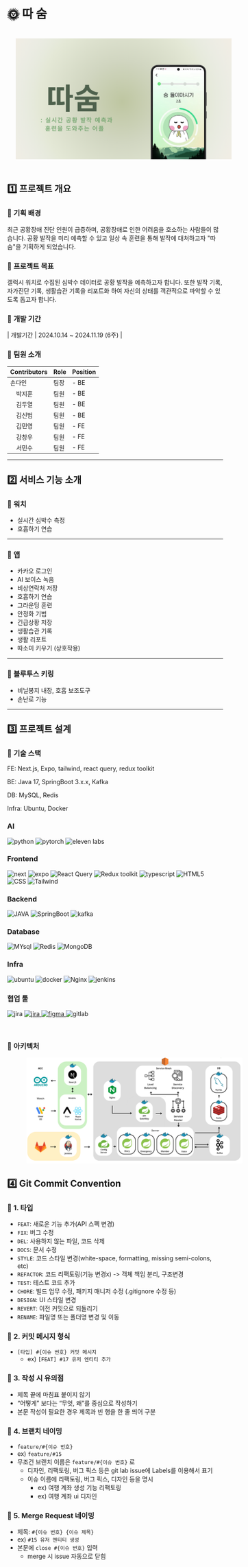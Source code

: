 # 🌞 따 숨

<img alt='func5.1' src='./readme-image/DDASOOM.PNG'  style="padding:20px">

## 1️⃣ 프로젝트 개요

### 🎈 **기획 배경**
최근 공황장애 진단 인원이 급증하며, 공황장애로 인한 어려움을 호소하는 사람들이 많습니다.
공황 발작을 미리 예측할 수 있고 일상 속 훈련을 통해 발작에 대처하고자 "따숨"을 기획하게 되었습니다.
### 🎈 **프로젝트 목표**
갤럭시 워치로 수집된 심박수 데이터로 공황 발작을 예측하고자 합니다.
또한 발작 기록, 자가진단 기록, 생활습관 기록을 리포트화 하여 자신의 상태를 객관적으로 파악할 수 있도록 돕고자 합니다.
### 🎈 **개발 기간**

| 개발기간 | 2024.10.14 ~ 2024.11.19 (6주) |

### 🎈 **팀원 소개**

| Contributors | Role | Position |
| ------------ | ---- | -------- |
| 손다인       | 팀장 | - BE     |
| 　박지훈     | 팀원 | - BE     |
| 　김두열     | 팀원 | - BE     |
| 　김신범     | 팀원 | - BE     |
| 　김민영     | 팀원 | - FE     |
| 　강창우     | 팀원 | - FE     |
| 　서민수     | 팀원 | - FE     |

---

## 2️⃣ 서비스 기능 소개

### 🎈 **워치**
- 실시간 심박수 측정
- 호흡하기 연습
---

### 🎈 **앱**
- 카카오 로그인
- AI 보이스 녹음
- 비상연락처 저장
- 호흡하기 연습
- 그라운딩 훈련
- 안정화 기법
- 긴급상황 저장
- 생활습관 기록
- 생활 리포트
- 따소미 키우기 (상호작용)
---

### 🎈 **블루투스 키링**
- 비닐봉지 내장, 호흡 보조도구
- 손난로 기능
---

## 3️⃣ 프로젝트 설계

### 🎈 **기술 스택**

FE: Next.js, Expo, tailwind, react query, redux toolkit

BE: Java 17, SpringBoot 3.x.x, Kafka

DB: MySQL, Redis

Infra: Ubuntu, Docker

  <h3>AI</h3>
  <p>
  <img alt="python" src="https://img.shields.io/badge/Python-3776AB?style=for-the-badge&logo=Python&logoColor=white"/> 
  <img alt ="pytorch" src="https://img.shields.io/badge/PyTorch-E34F26?logo=PyTorch&style=for-the-badge&logoColor=white">
  <img alt="eleven labs" src="https://img.shields.io/badge/ElEVENLABS-FFFFFF?style=for-the-badge&logo=elevenlabs&logoColor=black">
  </p>

  <h3>Frontend</h3>
  <p>
  <img alt="next" src="https://img.shields.io/badge/next.js-666666?style=for-the-badge&logo=next.js&logoColor=white">
  <img alt="expo" src="https://img.shields.io/badge/EXPO-000000?style=for-the-badge&logo=expo&logoColor=white">
  <img alt="React Query" src="https://img.shields.io/badge/Reactquery-61DAFB?style=for-the-badge&logo=Reactquery&logoColor=black">
  <img alt="Redux toolkit" src="https://img.shields.io/badge/Reduxtoolkit-3322FB?style=for-the-badge&logo=Redux&logoColor=black">

  <img alt="typescript" src="https://img.shields.io/badge/TypeScript-3178C6?style=for-the-badge&logo=typescript&logoColor=white">
  <img alt="HTML5" src="https://img.shields.io/badge/HTML5-E34F26.svg?&style=for-the-badge&logo=HTML5&logoColor=white"/>
  <img alt="CSS" src="https://img.shields.io/badge/CSS-1572B6.svg?&style=for-the-badge&logo=CSS3&logoColor=white"/>
  <img alt="Tailwind" src="https://img.shields.io/badge/TailwindCSS-38B2AC?style=for-the-badge&logoColor=white&logo=tailwindcss">
  
  </p>

  <h3>Backend</h3>
  <p>
  <img alt="JAVA" src="https://img.shields.io/badge/Java 17-F28D1A?style=for-the-badge&logo=openjdk&logoColor=white">
  <img alt="SpringBoot" src="https://img.shields.io/badge/springboot-%236DB33F.svg?style=for-the-badge&logo=springboot&logoColor=white">
    <img alt="kafka" src="https://img.shields.io/badge/-KAFKA-E10915?style=for-the-badge&logo=apachekafka&logoColor=white">
  <!-- <br>
  <img alt="firebase" src="https://img.shields.io/badge/firebase-ffca28?style=for-the-badge&logo=firebase&logoColor=black"> -->
  </p>

  <h3>Database</h3>
  <p>
  <img alt="MYsql" src="https://img.shields.io/badge/mysql-4479A1?style=for-the-badge&logo=mysql&logoColor=white">
  <img alt="Redis" src="https://img.shields.io/badge/Redis-DC382D?style=for-the-badge&logo=redis&logoColor=white">
    <img alt="MongoDB" src="https://img.shields.io/badge/-MongoDB-13aa52?style=for-the-badge&logo=mongodb&logoColor=white">
  </p>

  <h3>Infra</h3>
  <p>
  <img alt="ubuntu" src="https://img.shields.io/badge/ubuntu-E95420?style=for-the-badge&logo=ubuntu&logoColor=white"> 
  <img alt="docker"src="https://img.shields.io/badge/docker-2496ED?style=for-the-badge&logo=docker&logoColor=white"> 
  <img alt="Nginx" src="https://img.shields.io/badge/nginx-009539?style=for-the-badge&logo=nginx&logoColor=white"> 
  <img alt="jenkins"src="https://img.shields.io/badge/Jenkins-D24939?style=for-the-badge&logo=Jenkins&logoColor=white">
  <br>

  <h3>협업 툴</h3>
  <p>
  <img alt='jira' src="https://img.shields.io/badge/Jira-0052CC?style=for-the-badge&logo=Jira&logoColor=white">
  <a href="https://di-son.notion.site/11fc570d468780abb187debeb97638a1">
  <img alt='jira' src="https://img.shields.io/badge/Notion-black?style=for-the-badge&logo=Notion&logoColor=white">
  </a>
   <a href="https://www.figma.com/design/waSuebHK9Ixboev3ZoDaPe/%EC%8B%B8%ED%94%BC-%EC%9E%90%EC%9C%A8-%ED%94%84%EB%A1%9C%EC%A0%9D%ED%8A%B8?node-id=0-1&t=Qd0fyfQy9unP3fNM-1">
  <img alt='figma' src="https://img.shields.io/badge/Figma-F24E1E?style=for-the-badge&logo=Figma&logoColor=white">
  </a>
  <img alt='gitlab' src="https://img.shields.io/badge/Gitlab-FC6D26?style=for-the-badge&logo=Gitlab&logoColor=white">
  </p>

<br>

### 🎈 **아키텍처**

 <img alt='func5.1' src='./readme-image/아키텍쳐.PNG'  style="padding-left: 45px;">

## 4️⃣ Git Commit Convention

### 🎈 **1. 타입**

- `FEAT`: 새로운 기능 추가(API 스펙 변경)
- `FIX`: 버그 수정
- `DEL`: 사용하지 않는 파일, 코드 삭제
- `DOCS`: 문서 수정
- `STYLE`: 코드 스타일 변경(white-space, formatting, missing semi-colons, etc)
- `REFACTOR`: 코드 리팩토링(기능 변경x) -> 객체 책임 분리, 구조변경
- `TEST`: 테스트 코드 추가
- `CHORE`: 빌드 업무 수정, 패키지 매니저 수정 (.gitignore 수정 등)
- `DESIGN`: UI 스타일 변경
- `REVERT`: 이전 커밋으로 되돌리기
- `RENAME`: 파일명 또는 폴더명 변경 및 이동

### 🎈 **2. 커밋 메시지 형식**

- `[타입] #{이슈 번호} 커밋 메시지`
  - ex) `[FEAT] #17 유저 엔티티 추가`

### 🎈 **3. 작성 시 유의점**

- 제목 끝에 마침표 붙이지 않기
- “어떻게” 보다는 “무엇, 왜”를 중심으로 작성하기
- 본문 작성이 필요한 경우 제목과 빈 행을 한 줄 띄어 구분

### 🎈 **4. 브랜치 네이밍**

- `feature/#{이슈 번호}`
- ex) `feature/#15`
- 무조건 브랜치 이름은 `feature/#{이슈 번호}` 로
  - 디자인, 리팩토링, 버그 픽스 등은 git lab issue에 Labels를 이용해서 표기
  - 이슈 이름에 리팩토링, 버그 픽스, 디자인 등을 명시
    - ex) 여행 계좌 생성 기능 리팩토링
    - ex) 여행 계좌 ui 디자인

### 🎈 **5. Merge Request 네이밍**

- 제목: `#{이슈 번호} {이슈 제목}`
- ex) `#15 유저 엔티티 생성`
- 본문에 `close #{이슈 번호}` 입력
  - merge 시 issue 자동으로 닫힘
